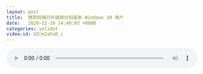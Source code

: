 ```yaml
---
layout: post
title:  微软将强行升级部分旧版本 Windows 10 用户
date:   2020-12-10 14:40:03 +0800
categories: solidot
video-id: UZcm2a5xD_c
---
```


<audio src="/assets/e3191e13a142ff84f048301aa71cbe56.mp3" style="width: 100%;" controls></audio>

